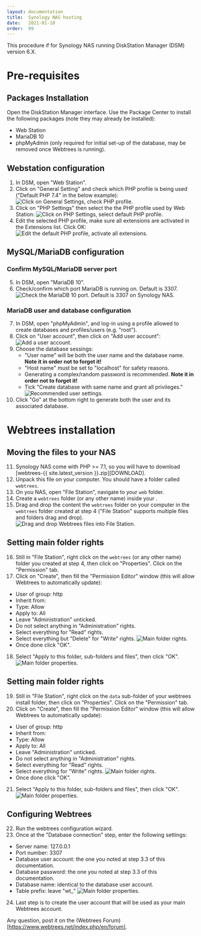 ```yaml
---
layout: documentation
title:  Synology NAS hosting
date:   2021-01-10
order:  99
---
```


This procedure if for Synology NAS running DiskStation Manager (DSM) version 6.X.

# Pre-requisites

## Packages Installation

Open the DiskStation Manager interface. Use the Package Center to install the following packages (note they may already be installed):
* Web Station
* MariaDB 10
* phpMyAdmin (only required for initial set-up of the database, may be removed once Webtrees is running).

## Webstation configuration

1. In DSM, open "Web Station".
2. Click on "General Setting" and check which PHP profile is being used ("Default PHP 7.4" in the below example):
   ![Click on General Settings, check PHP profile.](../assets/img/synology/WS-GeneralSettings.png)
3. Click on "PHP Settings" then select the the PHP profile used by Web Station:
   ![Click on PHP Settings, select default PHP profile.](../assets/img/synology/WS-PHPSettings.png)
4. Edit the selected PHP profile, make sure all extensions are activated in the Extensions list. Click OK:
   ![Edit the default PHP profile, activate all extensions.](../assets/img/synology/WS-PHPProfileSettings.png)

## MySQL/MariaDB configuration

### Confirm MySQL/MariaDB server port

5. In DSM, open "MariaDB 10".
6. Check/confirm which port MariaDB is running on. Default is 3307.
   ![Check the MariaDB 10 port. Default is 3307 on Synology NAS.](../assets/img/synology/WS-MariaDBSettings.png)

### MariaDB user and database configuration

7. In DSM, open "phpMyAdmin", and log-in using a profile allowed to create databases and profiles/users (e.g. "root").
8. Click on "User account", then click on "Add user account":
   ![Add a user account.](../assets/img/synology/WS-MariaUserAccounts.png)
9. Choose the database sessings:
   * "User name" will be both the user name and the database name. **Note it in order not to forget it!**
   * "Host name" must be set to "localhost" for safety reasons.
   * Generating a complex/random password is recommended. **Note it in order not to forget it!**
   * Tick "Create database with same name and grant all privileges."
   ![Recommended user settings.](../assets/img/synology/WS-MariaUserAccountsSettings.png)
10. Click "Go" at the bottom right to generate both the user and its associated database.

# Webtrees installation

## Moving the files to your NAS

11. Synology NAS come with PHP >= 7.1, so you will have to download [webtrees-{{ site.latest_version }}.zip][DOWNLOAD].
12. Unpack this file on your computer.  You should have a folder called `webtrees`.
13. On you NAS, open "File Station", navigate to your `web` folder.
14. Create a `webtrees` folder (or any other name) inside your .
15. Drag and drop the content the `webtrees` folder on your computer in the `webtrees` folder created at step 4 ("File Station" supports multiple files and folders drag and drop).
   ![Drag and drop Webtrees files into File Station.](../assets/img/synology/WS-MoveWebtreesFiles.png)

## Setting main folder rights

16. Still in "File Station", right click on the `webtrees` (or any other name) folder you created at step 4, then click on "Properties". Click on the "Permission" tab.
17. Click on "Create", then fill the "Permission Editor" window (this will allow Webtrees to automatically update):
   * User of group: http
   * Inherit from: <None>
   * Type: Allow
   * Apply to: All
   * Leave "Administration" unticked.
   * Do not select anything in "Administration" rights.
   * Select everything for "Read" rights.
   * Select everything but "Delete" for "Write" rights.
   ![Main folder rights.](../assets/img/synology/WS-MainFolderRights.png)
   * Once done click "OK".
18. Select "Apply to this folder, sub-folders and files", then click "OK".
   ![Main folder properties.](../assets/img/synology/WS-MainFolderProperties.png)

## Setting main folder rights

19. Still in "File Station", right click on the `data` sub-folder of your webtrees install folder, then click on "Properties". Click on the "Permission" tab.
20. Click on "Create", then fill the "Permission Editor" window (this will allow Webtrees to automatically update):
   * User of group: http
   * Inherit from: <None>
   * Type: Allow
   * Apply to: All
   * Leave "Administration" unticked.
   * Do not select anything in "Administration" rights.
   * Select everything for "Read" rights.
   * Select everything for "Write" rights.
   ![Main folder rights.](../assets/img/synology/WS-DataFolderRights.png)
   * Once done click "OK".
21. Select "Apply to this folder, sub-folders and files", then click "OK".
   ![Main folder properties.](../assets/img/synology/WS-MainFolderProperties.png)

## Configuring Webtrees

22. Run the webtrees configuration wizard.
23. Once at the "Database connection" step, enter the following settings:
   * Server name: 127.0.0.1
   * Port number: 3307
   * Database user account: the one you noted at step 3.3 of this documentation.
   * Database password: the one you noted at step 3.3 of this documentation.
   * Database name: identical to the database user account.
   * Table prefix: leave "wt_"
   ![Main folder properties.](../assets/img/synology/WS-MainFolderProperties.png)
24. Last step is to create the user account that will be used as your main Webtrees account.

Any question, post it on the (Webtrees Forum)[https://www.webtrees.net/index.php/en/forum].
